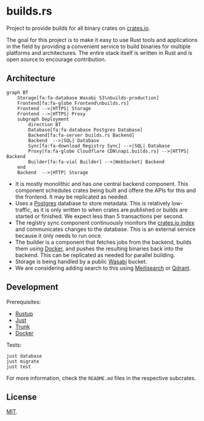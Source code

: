 # builds.rs

Project to provide builds for all binary crates on [crates.io][].

The goal for this project is to make it easy to use Rust tools and applications
in the field by providing a convenient service to build binaries for multiple
platforms and architectures. The entire stack itself is written in Rust and is
open source to encourage contribution.

## Architecture

```mermaid
graph BT
    Storage[fa:fa-database Wasabi S3\nbuilds-production]
    Frontend[fa:fa-globe Frontend\nbuilds.rs]
    Frontend -->|HTTPS| Storage
    Frontend -->|HTTPS| Proxy
    subgraph Deployment
        direction BT
        Database[fa:fa-database Postgres Database]
        Backend[fa:fa-server builds.rs Backend]
        Backend  -->|SQL| Database
        Sync[fa:fa-download Registry Sync] -->|SQL| Database
        Proxy[fa:fa-globe Cloudflare CDN\napi.builds.rs] -->|HTTPS| Backend
        Builder[fa:fa-vial Builder] -->|WebSocket| Backend
    end
    Backend  -->|HTTP| Storage
```

- It is mostly monolithic and has one central backend component. This component
  schedules crates being built and offere the APIs for this and the frontend.
  It may be replicated as needed.
- Uses a [Postgres][postgres] database to store metadata. This is relatively
  low-traffic, as it is only written to when crates are published or builds are
  started or finished. We expect less than 5 transactions per second.
- The registry sync component continuously monitors the [crates.io index][] and
  communicates changes to the database.  This is an external service because it
  only needs to run once.
- The builder is a component that fetches jobs from the backend, builds them
  using [Docker][docker], and pushes the resulting binaries back into the backend. This
  can be replicated as needed for parallel building.
- Storage is being handled by a public [Wasabi][wasabi] bucket.
- We are considering adding search to this using [Meilisearch][meilisearch] or
  [Qdrant][qdrant].

## Development

Prerequisites:

- [Rustup][rustup]
- [Just][just]
- [Trunk][trunk]
- [Docker][docker]

Tests:

    just database
    just migrate
    just test

For more information, check the `README.md` files in the respective subcrates.

## License

[MIT](LICENSE.md).

[postgres]: https://www.postgresql.org/
[crates.io index]: https://github.com/rust-lang/crates.io-index
[crates.io]: https://crates.io/
[docker]: https://docs.docker.com/engine/install/
[rustup]: https://rustup.rs/
[just]: https://github.com/casey/just
[trunk]: https://trunkrs.dev/
[wasabi]: https://wasabi.com/
[meilisearch]: https://www.meilisearch.com/
[qdrant]: https://qdrant.tech/
